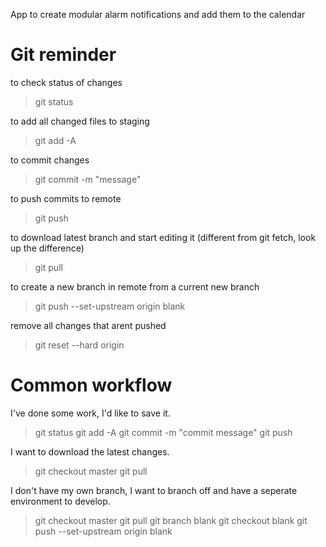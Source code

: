 App to create modular alarm notifications and add them to the calendar

# Git reminder

to check status of changes
>git status

to add all changed files to staging
>git add -A

to commit changes
>git commit -m "message"

to push commits to remote
>git push

to download latest branch and start editing it (different from git fetch, look up the difference)
>git pull

to create a new branch in remote from a current new branch
>git push --set-upstream origin blank

remove all changes that arent pushed
>git reset --hard origin

# Common workflow

I've done some work, I'd like to save it.
>git status
>git add -A
>git commit -m "commit message"
>git push

I want to download the latest changes.
>git checkout master
>git pull

I don't have my own branch, I want to branch off and have a seperate environment to develop.
>git checkout master
>git pull
>git branch blank
>git checkout blank
>git push --set-upstream origin blank
